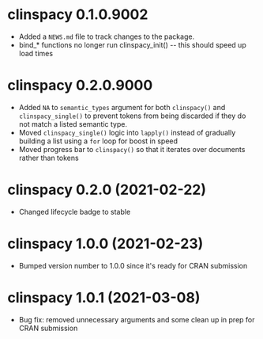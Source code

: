 # clinspacy 0.1.0.9002
* Added a `NEWS.md` file to track changes to the package.
* bind_* functions no longer run clinspacy_init() -- this should speed up load times

# clinspacy 0.2.0.9000
* Added `NA` to `semantic_types` argument for both `clinspacy()` and `clinspacy_single()` to prevent tokens from being discarded if they do not match a listed semantic type.
* Moved `clinspacy_single()` logic into `lapply()` instead of gradually building a list using a `for` loop for boost in speed
* Moved progress bar to `clinspacy()` so that it iterates over documents rather than tokens

# clinspacy 0.2.0 (2021-02-22)
* Changed lifecycle badge to stable

# clinspacy 1.0.0 (2021-02-23)
* Bumped version number to 1.0.0 since it's ready for CRAN submission

# clinspacy 1.0.1 (2021-03-08)
* Bug fix: removed unnecessary arguments and some clean up in prep for CRAN submission
